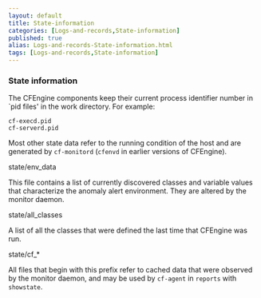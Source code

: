 ```yaml
---
layout: default
title: State-information
categories: [Logs-and-records,State-information]
published: true
alias: Logs-and-records-State-information.html
tags: [Logs-and-records,State-information]
---
```


### State information

The CFEngine components keep their current process identifier number in
\`pid files' in the work directory. For example:

```
cf-execd.pid
cf-serverd.pid
```

Most other state data refer to the running condition of the host and are
generated by `cf-monitord` (`cfenvd` in earlier versions of CFEngine).

state/env\_data

This file contains a list of currently discovered classes and variable
values that characterize the anomaly alert environment. They are altered
by the monitor daemon.   

state/all\_classes

A list of all the classes that were defined the last time that CFEngine
was run.   

state/cf\_\*

All files that begin with this prefix refer to cached data that were
observed by the monitor daemon, and may be used by `cf-agent` in
`reports` with `showstate`.

